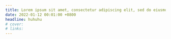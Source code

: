 ```yaml
---
title: Lorem ipsum sit amet, consectetur adipiscing elit, sed do eiusmod tempor 
date: 2022-01-12 00:01:00 +0800
headline: huhuhu
# cover:
# links:
---
```

